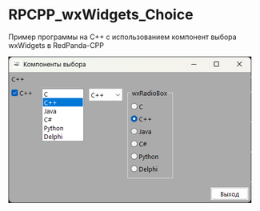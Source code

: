 # RPCPP_wxWidgets_Choice
Пример программы на C++ с использованием компонент выбора wxWidgets в RedPanda-CPP

![srcreenshot](screenshot.png)

